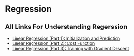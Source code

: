# Regression
## All Links For Understanding Regerssion 
- [Linear Regression (Part 1): Initialization and Prediction](https://github.com/FisherKK/F1sherKK-MyRoadToAI)
- [Linear Regression (Part 2): Cost Function](https://towardsdatascience.com/coding-deep-learning-for-beginners-linear-regression-part-2-cost-function-49545303d29f)
- [Linear Regression (Part 3): Training with Gradient Descent](https://towardsdatascience.com/coding-deep-learning-for-beginners-linear-regression-gradient-descent-fcd5e0fc077d)
